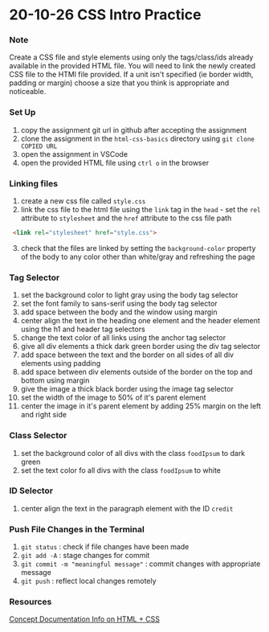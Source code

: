 # 20-10-26 CSS Intro Practice

### Note
Create a CSS file and style elements using only the tags/class/ids already available in the provided HTML file. You will need to link the newly created CSS file to the HTMl file provided. If a unit isn't specified (ie border width, padding or margin) choose a size that you think is appropriate and noticeable. 
 
### Set Up
1. copy the assignment git url in github after accepting the assignment
1. clone the assignment in the `html-css-basics` directory using `git clone COPIED URL`
1. open the assignment in VSCode
1. open the provided HTML file using `ctrl o` in the browser

### Linking files
1. create a new css file called `style.css`
2. link the css file to the html file using the `link` tag in the `head` - set the `rel` attribute to `stylesheet` and the `href` attribute to the css file path
```html
 <link rel="stylesheet" href="style.css">
```
3. check that the files are linked by setting the `background-color` property of the body to any color other than white/gray and refreshing the page

### Tag Selector
1. set the background color to light gray using the body tag selector
1. set the font family to sans-serif using the body tag selector
1. add space between the body and the window using margin
1. center align the text in the heading one element and the header element using the h1 and header tag selectors
1. change the text color of all links using the anchor tag selector
1. give all div elements a thick dark green border using the div tag selector
1. add space between the text and the border on all sides of all div elements using padding
1. add space between div elements outside of the border on the top and bottom using margin
1. give the image a thick black border using the image tag selector
1. set the width of the image to 50% of it's parent element
1. center the image in it's parent element by adding 25% margin on the left and right side 

### Class Selector
1. set the background color of all divs with the class `foodIpsum` to dark green
1. set the text color fo all divs with the class `foodIpsum` to white

### ID Selector
1. center align the text in the paragraph element with the ID `credit`

### Push File Changes in the Terminal
1. `git status` : check if file changes have been made
1. `git add -A` : stage changes for commit
1. `git commit -m "meaningful message"` : commit changes with appropriate message
1. `git push` : reflect local changes remotely 

### Resources
[Concept Documentation Info on HTML + CSS](https://github.com/cs-parttime-2020-fall/part-time-program-syllabus/blob/master/htmlCSS.md)

